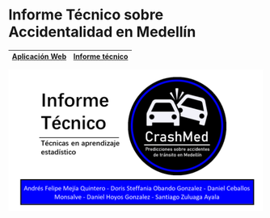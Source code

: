 # Informe Técnico sobre Accidentalidad en Medellín

| [Aplicación Web](https://accidentesmed.shinyapps.io/AppCompleta2/) | [Informe técnico](https://santiagozuluagaa.github.io/informeTAE/) |
|----------------|---------|

![](docs/PortadaInforme3.png)
